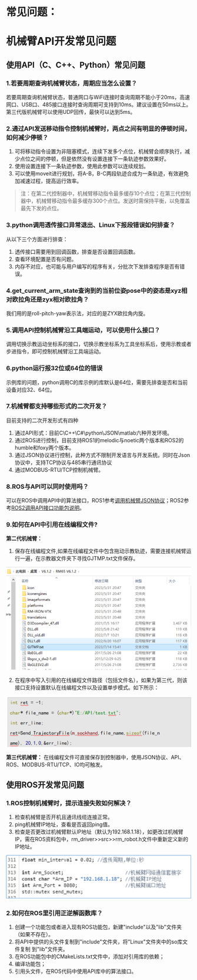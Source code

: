 # <p class="hidden">常见问题：</p>

# 机械臂API开发常见问题

## 使用API（C、C++、Python）常见问题

### 1.若要周期查询机械臂状态，周期应当怎么设置？

若要周期查询机械臂状态，普通网口与WiFi连接时查询周期不能小于20ms，高速网口、USB口、485接口连接时查询周期可支持到10ms。建议设置在50ms以上。第三代版机械臂可以使用UDP回传，最快可以达到5ms。

### 2.通过API发送移动指令控制机械臂时，两点之间有明显的停顿时间，如何减少停顿？

1. 可将移动指令设置为非阻塞模式，连续下发多个点位，机械臂会顺序执行，减少点位之间的停顿，但是依然没有设置连接下一条轨迹参数效果好。
2. 使用设置连接下一条轨迹参数，使用此参数可以连续规划。
3. 可以使用moveit进行规划，将A-B，B-C两段轨迹合成为一条轨迹，有效避免加减速过程，提高运行效率。
>注：在第二代控制器中，机械臂移动指令最多缓存10个点位；在第三代控制器中，机械臂移动指令最多缓存300个点位。发送时需保持平衡，以免覆盖最先下发的点位。

### 3.python调用透传接口异常退出、Linux下报段错误如何排查？

从以下三个方面进行排查：
1. 透传接口需要用到回调函数，排查是否设置回调函数。
2. 查看环境配置是否有问题。
3. 内存不对应，也可能与用户编写的程序有关，分批次下发排查程序是否有错误。

### 4.get_current_arm_state查询到的当前位姿pose中的姿态是xyz相对欧拉角还是zyx相对欧拉角？

我们用的是roll-pitch-yaw表示法，对应的是ZYX欧拉角内旋。

### 5.调用API控制机械臂沿工具端运动，可以使用什么接口？

调用切换示教运动坐标系的接口，切换示教坐标系为工具坐标系后，使用示教或者步进指令，即可控制机械臂沿工具端运动。

### 6.python运行报32位或64位的错误

示例库的问题，python调用C的库示例的库默认是64位，需要先排查是否和当前设备对应32、64位。

### 7.机械臂都支持哪些形式的二次开发？

目前支持的二次开发形式有四种

1. 通过API形式：目前C\C++\C#\python\JSON\matlab六种开发环境。
2. 通过ROS进行控制，目前支持ROS1的melodic与noetic两个版本和ROS2的humble和foxy两个版本。
3. 通过JSON协议进行控制，此种方式不限制开发语言与开发系统。同时在Json协议中，支持TCP协议与485串行通讯协议
4. 通过MODBUS-RTU/TCP控制机械臂。

### 8.ROS与API可以同时使用吗？

可以在ROS中调用API中的算法接口，ROS1参考[调用机械臂JSON协议](../../ros/driverDetailDescription.md)；ROS2参考[ROS2调用API接口功能包说明](../../ros2/ros2Description.md)。

### 9.如何在API中引用在线编程文件?

**第二代机械臂：**

1. 保存在线编程文件,如果在线编程文件中包含拖动示教轨迹，需要连接机械臂运行一遍，在示教器文件夹下寻找GJTMP.txt文件保存。

![alt text](image.png)

2. 在程序中写入引用的在线编程文件路径（包括文件名），如果为第三代，则该接口支持设置默认在线编程文件以及设置单步模式。如下所示：

![alt text](image-1.png)

**第三代机械臂：** 在线编程文件可直接保存到控制器中，使用JSON协议、API、ROS、MODBUS-RTU/TCP、IO均可触发。

## 使用ROS开发常见问题

### 1.ROS控制机械臂时，提示连接失败如何解决？

1. 检查机械臂是否开机且通讯线缆连接正常。
2. ping机械臂IP地址，查看是否返回ping值。
3. 检查是否更改过机械臂默认IP地址（默认为192.168.1.18），如更改过机械臂IP，需在ROS资料包中，rm\_driver>>src>>rm\_robot.h文件中重新定义新的IP地址。

![alt text](image-2.png)

### 2.如何在ROS里引用正逆解函数库？

1. 创建一个功能包或者进入现有ROS功能包，新建"include"以及"lib"文件夹（如果不存在）。
2. 将API中提供的头文件复制到"include"文件夹，将"Linux"文件夹中的so库文件复制 到"lib"文件夹。
3. 在ROS功能包中的CMakeLists.txt文件中，添加对引用库的依赖；
4. 编译功能包；
5. 引用头文件，在ROS代码中使用API库中的算法接口。
